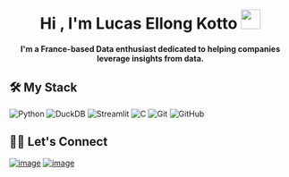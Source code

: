 <h1 align="center">Hi , I'm Lucas Ellong Kotto <img src="https://media.giphy.com/media/hvRJCLFzcasrR4ia7z/giphy.gif" width="35"></h1>

<h4 align="center">I'm a France-based Data enthusiast dedicated to helping companies leverage insights from data. </h4>

## 🛠️ My Stack

![Python](https://img.shields.io/badge/python-3670A0?style=for-the-badge&logo=python&logoColor=ffdd54)
![DuckDB](https://img.shields.io/badge/DuckDB-FFF000.svg?style=for-the-badge&logo=DuckDB&logoColor=black)
![Streamlit](https://img.shields.io/badge/Streamlit-FF4B4B.svg?style=for-the-badge&logo=Streamlit&logoColor=white)
![C](https://img.shields.io/badge/C-A8B9CC.svg?style=for-the-badge&logo=C&logoColor=black)
![Git](https://img.shields.io/badge/Git-F05032.svg?style=for-the-badge&logo=Git&logoColor=white)
![GitHub](https://img.shields.io/badge/GitHub-181717.svg?style=for-the-badge&logo=GitHub&logoColor=white)

## 🙋‍♀️ Let's Connect

[![image](https://img.shields.io/badge/LinkedIn-0077B5?style=for-the-badge&logo=linkedin&logoColor=white)](https://www.linkedin.com/in/lucas-ellong-kotto/)
[![image](https://img.shields.io/badge/Gmail-D14836?style=for-the-badge&logo=gmail&logoColor=white)](mailto:lucas.ellong_kotto@edu.escp.eu)
</br>
